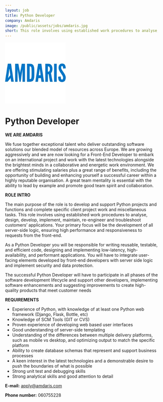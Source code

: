 ```yaml
---
layout: job
title: Python Developer
company: Amdaris
image: /public/assets/jobs/amdaris.jpg
short: This role involves using established work procedures to analyse, design, develop, implement, maintain, re-engineer and troubleshoot customers’ applications.
---
```


![Amdaris](/public/assets/jobs/amdaris.jpg)

# Python Developer

**WE ARE AMDARIS**

We fuse together exceptional talent who deliver outstanding software solutions our blended model of resources across Europe. We are growing aggressively and we are now looking for a Front-End Developer to embark on an international project and work with the latest technologies alongside the brightest minds in a collaborative and energetic work environment. We are offering stimulating salaries plus a great range of benefits, including the opportunity of building and enhancing yourself a successful career within a highly reputable organisation. A great team mentality is essential with the ability to lead by example and promote good team spirit and collaboration.

**ROLE INTRO**

The main purpose of the role is to develop and support Python projects and functions and complete specific client project work and miscellaneous tasks. This role involves using established work procedures to analyse, design, develop, implement, maintain, re-engineer and troubleshoot customers’ applications. Your primary focus will be the development of all server-side logic, ensuring high performance and responsiveness to requests from the front-end.

As a Python Developer you will be responsible for writing reusable, testable, and efficient code, designing and implementing low-latency, high-availability, and performant applications. You will have to integrate user-facing elements developed by front-end developers with server side logic and implement security and data protection.

The successful Python Developer will have to participate in all phases of the software development lifecycle and support other developers, implementing software enhancements and suggesting improvements to create high-quality products that meet customer needs

**REQUIREMENTS**

*   Experience of Python, with knowledge of at least one Python web framework (Django, Flask, Bottle, etc)
*   Knowledge of SCM Tools (GIT or CVS)
*   Proven experience of developing web based user interfaces
*   Good understanding of server-side templating
*   Understanding of the differences between multiple delivery platforms, such as mobile vs desktop, and optimizing output to match the specific platform
*   Ability to create database schemas that represent and support business processes
*   A keen interest in the latest technologies and a demonstrable desire to push the boundaries of what is possible
*   Strong unit test and debugging skills
*   Strong analytical skills and good attention to detail

**E-mail:** apply@amdaris.com

**Phone number:** 060755228

